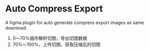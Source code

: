 # Auto Compress Export
A figma plugin for auto generate compress export images as same download.

1. 0～70%插件解析切图，导出切图数据
2. 70%～100%，上传切图，获取压缩后的切图